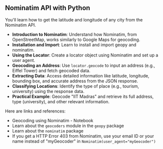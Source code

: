 ## Nominatim API with Python

[](https://youtu.be/f0PZ-pphAXE)

You'll learn how to get the latitude and longitude of any city from the Nominatim API.

- **Introduction to Nominatim**: Understand how Nominatim, from OpenStreetMap, works similarly to Google Maps for geocoding.
- **Installation and Import**: Learn to install and import geopy and nominatim.
- **Using the Locator**: Create a locator object using Nominatim and set up a user agent.
- **Geocoding an Address**: Use `locator.geocode` to input an address (e.g., Eiffel Tower) and fetch geocoded data.
- **Extracting Data**: Access detailed information like latitude, longitude, bounding box, and accurate address from the JSON response.
- **Classifying Locations**: Identify the type of place (e.g., tourism, university) using the response data.
- **Practical Example**: Geocode "IIT Madras" and retrieve its full address, type (university), and other relevant information.

Here are links and references:

- Geocoding using Nominatim - Notebook
- Learn about the `geocoders` module in the `geopy` package
- Learn about the `nominatim` package
- If you get a HTTP Error 403 from Nominatim, use your email ID or your name instead of "myGeocoder" in `Nominatim(user_agent="myGeocoder")`